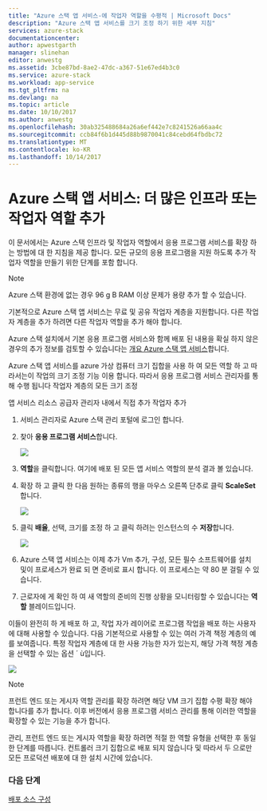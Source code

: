 ```yaml
---
title: "Azure 스택 앱 서비스-에 작업자 역할을 수평적 | Microsoft Docs"
description: "Azure 스택 앱 서비스를 크기 조정 하기 위한 세부 지침"
services: azure-stack
documentationcenter: 
author: apwestgarth
manager: slinehan
editor: anwestg
ms.assetid: 3cbe87bd-8ae2-47dc-a367-51e67ed4b3c0
ms.service: azure-stack
ms.workload: app-service
ms.tgt_pltfrm: na
ms.devlang: na
ms.topic: article
ms.date: 10/10/2017
ms.author: anwestg
ms.openlocfilehash: 30ab325488684a26a6ef442e7c8241526a66aa4c
ms.sourcegitcommit: ccb84f6b1d445d88b9870041c84cebd64fbdbc72
ms.translationtype: MT
ms.contentlocale: ko-KR
ms.lasthandoff: 10/14/2017
---
```

# <a name="app-service-on-azure-stack-add-more-infrastructure-or-worker-roles"></a>Azure 스택 앱 서비스: 더 많은 인프라 또는 작업자 역할 추가

이 문서에서는 Azure 스택 인프라 및 작업자 역할에서 응용 프로그램 서비스를 확장 하는 방법에 대 한 지침을 제공 합니다. 모든 규모의 응용 프로그램을 지원 하도록 추가 작업자 역할을 만들기 위한 단계를 포함 합니다.

> [!NOTE]
> Azure 스택 환경에 없는 경우 96 g B RAM 이상 문제가 용량 추가 할 수 있습니다.

기본적으로 Azure 스택 앱 서비스는 무료 및 공유 작업자 계층을 지원합니다. 다른 작업자 계층을 추가 하려면 다른 작업자 역할을 추가 해야 합니다.

Azure 스택 설치에서 기본 응용 프로그램 서비스와 함께 배포 된 내용을 확실 하지 않은 경우의 추가 정보를 검토할 수 있습니다는 [개요 Azure 스택 앱 서비스](azure-stack-app-service-overview.md)합니다.

Azure 스택 앱 서비스를 azure 가상 컴퓨터 크기 집합을 사용 하 여 모든 역할 하 고 따라서는이 작업의 크기 조정 기능 이용 합니다. 따라서 응용 프로그램 서비스 관리자를 통해 수행 됩니다 작업자 계층의 모든 크기 조정

앱 서비스 리소스 공급자 관리자 내에서 직접 추가 작업자 추가

1. 서비스 관리자로 Azure 스택 관리 포털에 로그인 합니다.

2. 찾아 **응용 프로그램 서비스**합니다.

    ![](media/azure-stack-app-service-add-worker-roles/image01.png)
  
3. **역할**을 클릭합니다. 여기에 배포 된 모든 앱 서비스 역할의 분석 결과 볼 있습니다.

4. 확장 하 고 클릭 한 다음 원하는 종류의 행을 마우스 오른쪽 단추로 클릭 **ScaleSet**합니다.

    ![](media/azure-stack-app-service-add-worker-roles/image02.png)
  
5. 클릭 **배율**, 선택, 크기를 조정 하 고 클릭 하려는 인스턴스의 수 **저장**합니다.
    
    ![](media/azure-stack-app-service-add-worker-roles/image03.png)

6. Azure 스택 앱 서비스는 이제 추가 Vm 추가, 구성, 모든 필수 소프트웨어를 설치 및이 프로세스가 완료 되 면 준비로 표시 합니다. 이 프로세스는 약 80 분 걸릴 수 있습니다.

7. 근로자에 게 확인 하 여 새 역할의 준비의 진행 상황을 모니터링할 수 있습니다는 **역할** 블레이드입니다.

이들이 완전히 하 게 배포 하 고, 작업 자가 레이어로 프로그램 작업을 배포 하는 사용자에 대해 사용할 수 있습니다. 다음 기본적으로 사용할 수 있는 여러 가격 책정 계층의 예를 보여줍니다. 특정 작업자 계층에 대 한 사용 가능한 자가 있는지, 해당 가격 책정 계층을 선택할 수 있는 옵션 ´ ù입니다.

![](media/azure-stack-app-service-add-worker-roles/image04.png)

>[!NOTE]
> 프런트 엔드 또는 게시자 역할 관리를 확장 하려면 해당 VM 크기 집합 수평 확장 해야 합니다를 추가 합니다. 이후 버전에서 응용 프로그램 서비스 관리를 통해 이러한 역할을 확장할 수 있는 기능을 추가 합니다.

관리, 프런트 엔드 또는 게시자 역할을 확장 하려면 적절 한 역할 유형을 선택한 후 동일한 단계를 따릅니다. 컨트롤러 크기 집합으로 배포 되지 않습니다 및 따라서 두 으로만 모든 프로덕션 배포에 대 한 설치 시간에 있습니다.

### <a name="next-steps"></a>다음 단계

[배포 소스 구성](azure-stack-app-service-configure-deployment-sources.md)
